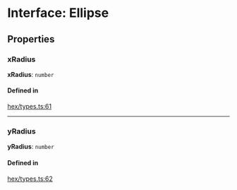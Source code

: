 # Interface: Ellipse

## Properties

### <a id="xRadius" name="xRadius"></a> xRadius

 **xRadius**: `number`

#### Defined in

[hex/types.ts:61](https://github.com/flauwekeul/honeycomb/blob/master/src/hex/types.ts#L61)

___

### <a id="yRadius" name="yRadius"></a> yRadius

 **yRadius**: `number`

#### Defined in

[hex/types.ts:62](https://github.com/flauwekeul/honeycomb/blob/master/src/hex/types.ts#L62)
